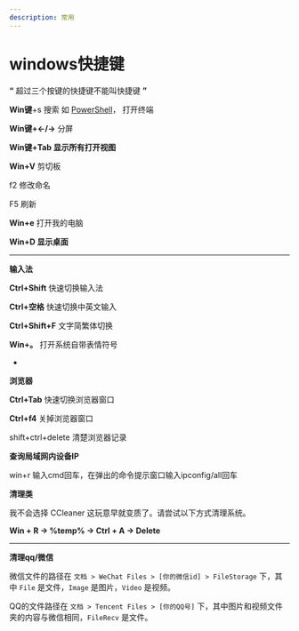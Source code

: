 ```yaml
---
description: 常用
---
```


# windows快捷键

**“** 超过三个按键的快捷键不能叫快捷键 **”**

**Win键**+s  搜索 如 [PowerShell](https://docs.microsoft.com/zh-cn/powershell/scripting/install/installing-powershell?view=powershell-7.2)， 打开终端

**Win键+←/→** 分屏

**Win键+Tab 显示所有打开视图** &#x20;

**Win+V** 剪切板

f2 修改命名

F5 刷新

**Win+e** 打开我的电脑

**Win+D 显示桌面**

****

**输入法**

**Ctrl+Shift** 快速切换输入法

**Ctrl+空格**  快速切换中英文输入&#x20;

**Ctrl+Shift+F** 文字简繁体切换

**Win+。** 打开系统自带表情符号



*

**浏览器**

**Ctrl+Tab** 快速切换浏览器窗口

**Ctrl+f4**  关掉浏览器窗口

shift+ctrl+delete   清楚浏览器记录



**查询局域网内设备IP**&#x20;

win+r 输入cmd回车，在弹出的命令提示窗口输入ipconfig/all回车



**清理类**

我不会选择 CCleaner 这玩意早就变质了。请尝试以下方式清理系统。

**Win + R → %temp% → Ctrl + A → Delete**

****

**清理qq/微信**

微信文件的路径在 `文档 > WeChat Files > [你的微信id] > FileStorage` 下，其中 `File` 是文件，`Image` 是图片，`Video` 是视频。

QQ的文件路径在 `文档 > Tencent Files > [你的QQ号]` 下，其中图片和视频文件夹的内容与微信相同，`FileRecv` 是文件。

&#x20;
